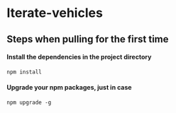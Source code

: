# Iterate-vehicles

## Steps when pulling for the first time
#### Install the dependencies in the project directory
`npm install`
#### Upgrade your npm packages, just in case
`npm upgrade -g`
